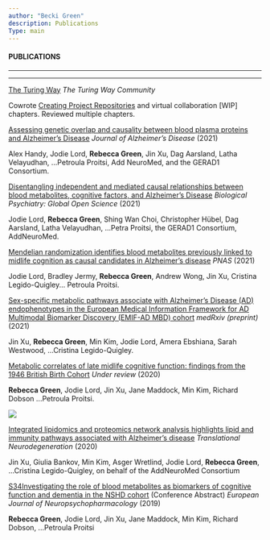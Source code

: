 ```yaml
---
author: "Becki Green"
description: Publications
Type: main
---
```

#### PUBLICATIONS
*****************
*****************

[The Turing Way](https://doi.org/10.5281/zenodo.3233853) _The Turing Way Community_

Cowrote [Creating Project Repositories](https://the-turing-way.netlify.app/project-design/project-repo.html) and virtual collaboration [WIP] chapters. Reviewed multiple chapters.

[Assessing genetic overlap and causality between blood plasma proteins and Alzheimer’s Disease](https://doi.org/10.3233/JAD-210462) _Journal of Alzheimer’s Disease_ (2021)

Alex Handy, Jodie Lord, **Rebecca Green**, Jin Xu, Dag Aarsland, Latha Velayudhan, ...Petroula Proitsi, Add NeuroMed, and the GERAD1 Consortium.

[Disentangling independent and mediated causal relationships between blood metabolites, cognitive factors, and Alzheimer’s Disease](https://doi.org/10.1016/j.bpsgos.2021.07.010) _Biological Psychiatry: Global Open Science_ (2021)

Jodie Lord, **Rebecca Green**, Shing Wan Choi, Christopher Hübel, Dag Aarsland, Latha Velayudhan, ...Petra Proitsi, the GERAD1 Consortium, AddNeuroMed.

[Mendelian randomization identifies blood metabolites previously linked to midlife cognition as causal candidates in Alzheimer’s disease](https://www.pnas.org/content/118/16/e2009808118.short) _PNAS_ (2021)

Jodie Lord, Bradley Jermy, **Rebecca Green**, Andrew Wong, Jin Xu, Cristina Legido-Quigley... Petroula Proitsi.

[Sex-specific metabolic pathways associate with Alzheimer’s Disease (AD) endophenotypes in the European Medical Information Framework for AD Multimodal Biomarker Discovery (EMIF-AD MBD) cohort](https://www.medrxiv.org/content/10.1101/2021.04.06.21254535v1) _medRxiv (preprint)_ (2021)

Jin Xu, **Rebecca Green**, Min Kim, Jodie Lord, Amera Ebshiana, Sarah Westwood, ...Cristina Legido-Quigley.

[Metabolic correlates of late midlife cognitive function: findings from the 1946 British Birth Cohort](https://www.medrxiv.org/content/10.1101/2020.11.23.20236463v3) _Under review_ (2020)

**Rebecca Green**, Jodie Lord, Jin Xu, Jane Maddock, Min Kim, Richard Dobson ...Petroula Proitsi.

![](/work/workflow.png)

[Integrated lipidomics and proteomics network analysis highlights lipid and immunity pathways associated with Alzheimer’s disease](https://link.springer.com/epdf/10.1186/s40035-020-00215-0?sharing_token=rDhcqrDwxHpPr9KVQnNAQm_BpE1tBhCbnbw3BuzI2RMack7kbujqP_X-ofWsx-46ldfN8uNgddF6WQJfINxSB6Wsva1Vqwae_tqTdQl2TrKHAl08e7-qKVWzx4Ae986dEAZF2P308PiyisWZpKP16t2NcjKBdygtKOfwRVD1Nno%3D) _Translational Neurodegeneration_ (2020)

Jin Xu, Giulia Bankov, Min Kim, Asger Wretlind, Jodie Lord, **Rebecca Green**, ...Cristina Legido-Quigley, on behalf of the AddNeuroMed Consortium 

[S34Investigating the role of blood metabolites as biomarkers of cognitive function and dementia in the NSHD cohort](https://doi.org/10.1016/j.euroneuro.2019.08.035) (Conference Abstract) _European Journal of Neuropsychopharmacology_ (2019)

**Rebecca Green**, Jodie Lord, Jin Xu, Jane Maddock, Min Kim, Richard Dobson, ...Petroula Proitsi
